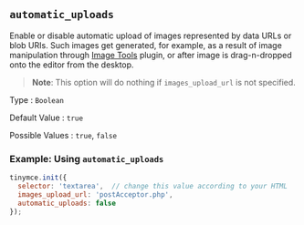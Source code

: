 ## `automatic_uploads`

Enable or disable automatic upload of images represented by data URLs or blob URIs. Such images get generated, for example, as a result of image manipulation through [Image Tools]({{site.baseurl}}/plugins-ref/opensource/imagetools) plugin, or after image is drag-n-dropped onto the editor from the desktop.

> **Note**: This option will do nothing if `images_upload_url` is not specified.

Type
: `Boolean`

Default Value
: `true`

Possible Values
: `true`, `false`

### Example: Using `automatic_uploads`

```js
tinymce.init({
  selector: 'textarea',  // change this value according to your HTML
  images_upload_url: 'postAcceptor.php',
  automatic_uploads: false
});
```
